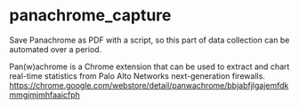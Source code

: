 # panachrome_capture

Save Panachrome as PDF with a script, so this part of data collection can be automated over a period.

Pan(w)achrome is a Chrome extension that can be used to extract and chart real-time statistics from Palo Alto Networks next-generation firewalls.
https://chrome.google.com/webstore/detail/panwachrome/bbjabfjlgajemfdkmmgjmjmhfaaicfph
